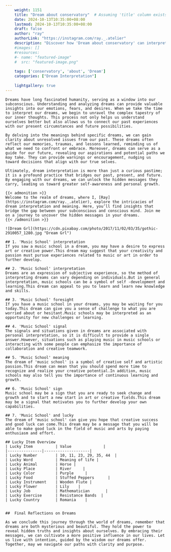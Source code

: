 ```yaml
---
    weight: 1151
    title: "Dream about conservatory"  # Assuming 'title' column exists
    date: 2024-10-13T10:35:00+08:00
    lastmod: 2024-10-13T10:35:00+08:00
    draft: false
    author: "ray"
    authorLink: "https://instagram.com/ray._.atelier"
    description: "Discover how 'Dream about conservatory' can interpret your future and uncover its significant meanings in your life."
    #images: []
    #resources:
    #- name: "featured-image"
    #  src: "featured-image.png"
    
    tags: ['conservatory', 'about', 'Dream']
    categories: ["Dream Interpretation"]
    
    lightgallery: true
---
```

    
    Dreams have long fascinated humanity, serving as a window into our subconscious. Understanding and analyzing dreams can provide valuable insights into our emotions, fears, and desires. When we take the time to interpret our dreams, we begin to unravel the complex tapestry of our inner thoughts. This process not only helps us understand ourselves better but also allows us to connect our past experiences with our present circumstances and future possibilities.
    
    By delving into the meanings behind specific dreams, we can gain clarity about unresolved issues from our past. These dreams often reflect our memories, traumas, and lessons learned, reminding us of what we need to confront or embrace. Moreover, dreams can serve as a guide for our future, revealing our aspirations and potential paths we may take. They can provide warnings or encouragement, nudging us toward decisions that align with our true selves.
    
    Ultimately, dream interpretation is more than just a curious pastime; it is a profound practice that bridges our past, present, and future. By engaging with our dreams, we can unlock the hidden messages they carry, leading us toward greater self-awareness and personal growth.
    
    {{< admonition >}}
    Welcome to the realm of dreams, where I, [Ray](https://instagram.com/ray._.atelier), explore the intricacies of dream interpretation and meaning. Here, you’ll find insights that bridge the gap between your subconscious and conscious mind. Join me on a journey to uncover the hidden messages in your dreams.
    {{< /admonition >}}
    
    ![Dream Grl](https://cdn.pixabay.com/photo/2017/11/02/03/35/gothic-2910057_1280.jpg "Dream Grl")
    
    ## 1. 'Music School' interpretation
    If you saw a music school in a dream, you may have a desire to express art or creative power.This dream may suggest that your creativity and passion must pursue experiences related to music or art in order to further develop.
    
    ## 2. 'Music School' interpretation
    Dreams are an expression of subjective experience, so the method of interpreting dreams can vary depending on individuals.But in general interpretation, music schools can be a symbol of self -development and learning.This dream can appeal to you to learn and learn new knowledge and skills.
    
    ## 3. 'Music School' foresight
    If you have a music school in your dreams, you may be waiting for you today.This dream can give you a sense of challenge to what you are worried about or hesitant.Music schools may be interpreted as an opportunity for new challenges or learning.
    
    ## 4. 'Music School' signal
    The signals and situations given in dreams are associated with personal interpretation, so it is difficult to provide a single answer.However, situations such as playing music in music schools or interacting with some people can emphasize the importance of collaboration and creative teamwork.
    
    ## 5. 'Music School' meaning
    The dream of 'music school' is a symbol of creative self and artistic passion.This dream can mean that you should spend more time to recognize and realize your creative potential.In addition, music schools may also tell you the importance of continuous learning and growth.
    
    ## 6. 'Music School' sign
    Music school may be a sign that you are ready to seek change and growth and to start a new start in art or creative fields.This dream may be a signal that motivates you to further develop your own capabilities.
    
    ## 7. 'Music School' and lucky
    The dream of 'music school' can give you hope that creative success and good luck can come.This dream may be a message that you will be able to make good luck in the field of music and arts by paying enthusiasm and effort.
    
    ## Lucky Item Overview
    | Lucky Item          | Value              |
    |---------------|--------------------|
    | Lucky Number        | 10, 11, 23, 29, 35, 44  |
    | Lucky Word          | Meaning of life |
    | Lucky Animal        | Horse |
    | Lucky Place         | River     |
    | Lucky Color         | Purple     |
    | Lucky Food          | Stuffed Peppers      |
    | Lucky Instrument    | Wooden Flute |
    | Lucky Flower        | Lily    |
    | Lucky Job           | Mathematician       |
    | Lucky Exercise      | Resistance Bands  |
    | Lucky Country       | Romania    |
    
    
    ##  Final Reflections on Dreams
    
    As we conclude this journey through the world of dreams, remember that dreams are both mysterious and beautiful. They hold the power to reveal hidden truths and insights about ourselves. By embracing their messages, we can cultivate a more positive influence in our lives. Let us live with intention, guided by the wisdom our dreams offer. Together, may we navigate our paths with clarity and purpose.
    